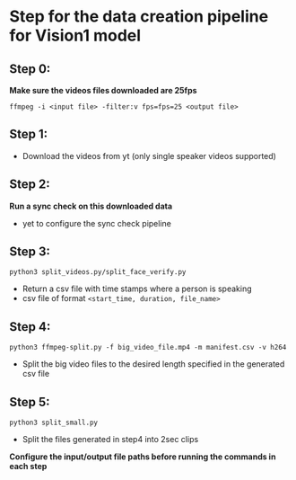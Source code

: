 # Step for the data creation pipeline for Vision1 model

## Step 0:

**Make sure the videos files downloaded are 25fps**

```
ffmpeg -i <input file> -filter:v fps=fps=25 <output file>
```

## Step 1:

- Download the videos from yt (only single speaker videos supported)

## Step 2:

**Run a sync check on this downloaded data**

- yet to configure the sync check pipeline

## Step 3:

```
python3 split_videos.py/split_face_verify.py
```

- Return a csv file with time stamps where a person is speaking
- csv file of format `<start_time, duration, file_name>`

## Step 4:

```
python3 ffmpeg-split.py -f big_video_file.mp4 -m manifest.csv -v h264
```

- Split the big video files to the desired length specified in the generated csv file

## Step 5:

```
python3 split_small.py
```

- Split the files generated in step4 into 2sec clips

**Configure the input/output file paths before running the commands in each step**
